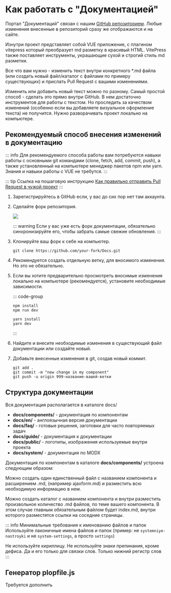 # Как работать с "Документацией"

Портал "Документаций" связан с нашим [GitHub репозиторием](https://github.com/modx-pro/Docs). Любые изменения внесенные в репозиторий сразу же отображаются и на сайте.

Изнутри проект представляет собой VUE приложение, с плагином vitepress который преобразует md разметку в красивый HTML.
VitePress также поставляет инструменты, украшающие сухой и строгий стиль md разметки.

Все что вам нужно - изменить текст внутри конкретного *.md файла (или создать новый файл/каталог с файлами по примеру существующих) и прислать Pull Request
с вашими изменениями.

Изменить или добавить новый текст можно по разному. Самый простой способ - сделать это прямо внутри GitHub. В нем достаточно инструментов для работы с текстом.
Но проследить за качеством изменений (особенно если вы добавляете визуальное оформление текста) не получится. Нужно разворачивать проект локально на компьютере.

## Рекомендуемый способ внесения изменений в документацию

::: info
Для рекомендуемого способа работы вам потребуются навыки работы с основными git командами (clone, fetch, add, commit, push),
а также установленный на компьютере менеджер пакетов npm или yarn.
Знания и навыки работы с VUE не требутся.
:::

::: tip
Ссылка на пошаговую инструкцию
[Как правильно отправить Pull Request в чужой проект](https://gist.github.com/AgelxNash/a030d9c080eda4a3791e#file-pull-request-md)
:::

1. Зарегистрируйтесь в GitHub если, у вас до сих пор нет там аккаунта.
2. Сделайте форк репозитория.

    [![](https://file.modx.pro/files/6/1/2/612882dad02d9ba59041e114f060b9b5s.jpg)](https://file.modx.pro/files/6/1/2/612882dad02d9ba59041e114f060b9b5.png)

    ::: warning
    Если у вас уже есть форк документации, обязательно синхронизируйте его, чтобы забрать самые свежие обновления.
    :::

3. Клонируйте ваш форк к себе на компьютер.

    ```shell
    git clone https://github.com/your-fork/Docs.git
    ```
4. Рекомендуется создать отдельную ветку, для вносимого изменения. Но это не обязательно.
5. Если вы хотите предварительно просмотреть вносимые изменения локально на компьютере (рекомендуется), установите необходимые зависимости.

    ::: code-group
    ```shell [npm]
    npm install
    npm run dev
    ```
    ```shell [yarn]
    yarn install
    yarn dev
    ```
    :::

6. Найдите и внесите необходимые изменения в существующий файл документации или создайте новый.
7. Добавьте внесенные изменения в git, создав новый коммит.

    ```shell
    git add .
    git commit -m "new change in my component"
    git push -u origin 999-название-вашей-ветки
    ```

## Структура документации

Вся документация располагается в каталоге docs/

- **docs/components/** - документация по компонентам
- **docs/en/** - англоязычная версия документации
- **docs/faq/** - готовые решения, заготовки для часто повторяемых задач
- **docs/guide/** - документация к документации
- **docs/public/** - логотипы, изображения используемые внутри проекта
- **docs/system/** - документация по MODX

Документация по компонентам в каталоге **docs/components/** устроена следующим образом:

Можно создать один единственный файл с названием компонента и расширением .md, (например ajaxform.md) и разместить всю необходимую информацию в нем.

Можно создать каталог с названием компонента и внутри разместить произвольное количество .md файлов, по теме вашего компонента.
В этом случае главным обязательным файлом будет index.md, внутри которого разместятся ссылки на соседние страницы.

::: info Минимальные требования к именованию файлов и папок
Используйте лаконичные имена файлов и папок
(пример: не `systemniye-nastroyki` и не `system-settings`, а просто `settings`)

Не используйте кириллицу.
Не используйте знаки препинания, кроме дефиса. Да и его только для связки слов.
Только нижний регистр слов
:::

## Генератор plopfile.js

Требуется дополнить

